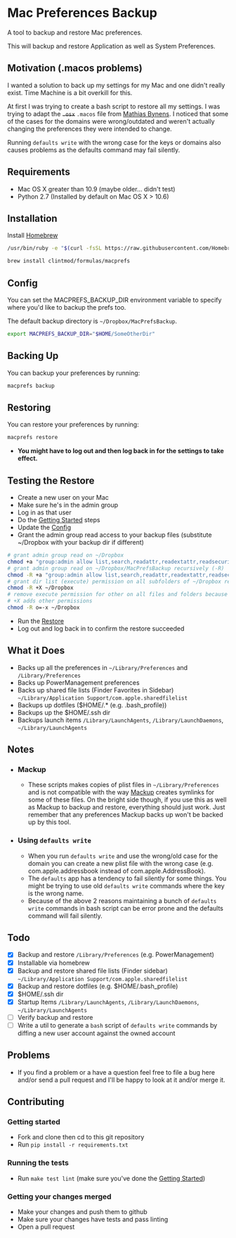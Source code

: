 # Mac Preferences Backup

A tool to backup and restore Mac preferences.

This will backup and restore Application as well as System Preferences.

## Motivation (.macos problems)

I wanted a solution to back up my settings for my Mac and one didn't really exist. Time Machine is a bit overkill for this.

At first I was trying to create a bash script to restore all my settings. I was trying to adapt the ~~`.osx`~~ `.macos` file from [Mathias Bynens](https://github.com/mathiasbynens/dotfiles/blob/master/.macos). I noticed that some of the cases for the domains were wrong/outdated and weren't actually changing the preferences they were intended to change.

Running `defaults write` with the wrong case for the keys or domains also causes problems as the defaults command may fail silently.

## Requirements

- Mac OS X greater than 10.9 (maybe older… didn't test)
- Python 2.7 (Installed by default on Mac OS X > 10.6)

## Installation

Install [Homebrew](https://brew.sh/)

``` bash
/usr/bin/ruby -e "$(curl -fsSL https://raw.githubusercontent.com/Homebrew/install/master/install)"
```

``` bash
brew install clintmod/formulas/macprefs
```

## Config

You can set the MACPREFS_BACKUP_DIR environment variable to specify where you'd like to backup the prefs too.

The default backup directory is `~/Dropbox/MacPrefsBackup`.

```bash
export MACPREFS_BACKUP_DIR="$HOME/SomeOtherDir"
```

## Backing Up

You can backup your preferences by running:

``` bash
macprefs backup
```

## Restoring

You can restore your preferences by running:

``` bash
macprefs restore
```

- **You might have to log out and then log back in for the settings to take effect.**

## Testing the Restore

- Create a new user on your Mac
- Make sure he's in the admin group
- Log in as that user
- Do the [Getting Started](#getting-started) steps
- Update the [Config](#config)
- Grant the admin group read access to your backup files (substitute ~/Dropbox with your backup dir if different)

```bash
# grant admin group read on ~/Dropbox
chmod +a "group:admin allow list,search,readattr,readextattr,readsecurity" ~/Dropbox/
# grant admin group read on ~/Dropbox/MacPrefsBackup recursively (-R)
chmod -R +a "group:admin allow list,search,readattr,readextattr,readsecurity" ~/Dropbox/MacPrefsBackup
# grant dir list (execute) permission on all subfolders of ~/Dropbox recursively (-R)
chmod -R +X ~/Dropbox
# remove execute permission for other on all files and folders because
# +X adds other permissions
chmod -R o=-x ~/Dropbox
```

- Run the [Restore](#restoring)
- Log out and log back in to confirm the restore succeeded

## What it Does

- Backs up all the preferences in `~/Library/Preferences` and `/Library/Preferences`
- Backs up PowerManagement preferences
- Backs up shared file lists (Finder Favorites in Sidebar) `~/Library/Application Support/com.apple.sharedfilelist`
- Backups up dotfiles ($HOME/.* (e.g. .bash_profile))
- Backups up the $HOME/.ssh dir
- Backups launch items `/Library/LaunchAgents`, `/Library/LaunchDaemons`, `~/Library/LaunchAgents`

## Notes

- ### Mackup
  - These scripts makes copies of plist files in `~/Library/Preferences` and is not compatible with the way [Mackup](https://github.com/lra/mackup) creates symlinks for some of these files. On the bright side though, if you use this as well as Mackup to backup and restore, everything should just work. Just remember that any preferences Mackup backs up won't be backed up by this tool.

- ### Using `defaults write`
  - When you run `defaults write` and use the wrong/old case for the domain you can create a new plist file with the wrong case (e.g. com.apple.addressbook instead of com.apple.AddressBook).
  - The `defaults` app has a tendency to fail silently for some things. You might be trying to use old `defaults write` commands where the key is the wrong name.
  - Because of the above 2 reasons maintaining a bunch of `defaults write` commands in bash script can be error prone and the defaults command will fail silently.

## Todo

- [x] Backup and restore `/Library/Preferences` (e.g. PowerManagement)
- [x] Installable via homebrew
- [x] Backup and restore shared file lists (Finder sidebar) `~/Library/Application Support/com.apple.sharedfilelist`
- [x] Backup and restore dotfiles (e.g. $HOME/.bash_profile)
- [x] $HOME/.ssh dir
- [x] Startup Items `/Library/LaunchAgents`, `/Library/LaunchDaemons`, `~/Library/LaunchAgents`
- [ ] Verify backup and restore
- [ ] Write a util to generate a `bash` script of `defaults write` commands by diffing a new user account against the owned account

## Problems

- If you find a problem or a have a question feel free to file a bug here and/or send a pull request and I'll be happy to look at it and/or merge it.

## Contributing

### Getting started

- Fork and clone then cd to this git repository
- Run `pip install -r requirements.txt`

### Running the tests

- Run `make test lint` (make sure you've done the [Getting Started](#getting-started))

### Getting your changes merged

- Make your changes and push them to github
- Make sure your changes have tests and pass linting
- Open a pull request
